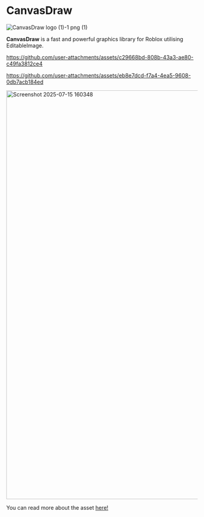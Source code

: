 # CanvasDraw

![CanvasDraw logo (1)-1 png (1)](https://github.com/user-attachments/assets/5fb46068-470a-42e7-a66c-accbb3956d30)

**CanvasDraw** is a fast and powerful graphics library for Roblox utilising EditableImage.

https://github.com/user-attachments/assets/c29668bd-808b-43a3-ae80-c49fa3812ce4

https://github.com/user-attachments/assets/eb8e7dcd-f7a4-4ea5-9608-0db7acb184ed

<img width="1919" height="1079" alt="Screenshot 2025-07-15 160348" src="https://github.com/user-attachments/assets/83fb2cb6-acfe-40fc-9650-283cf15a12a8" />

You can read more about the asset [here!](https://devforum.roblox.com/t/1624633)
